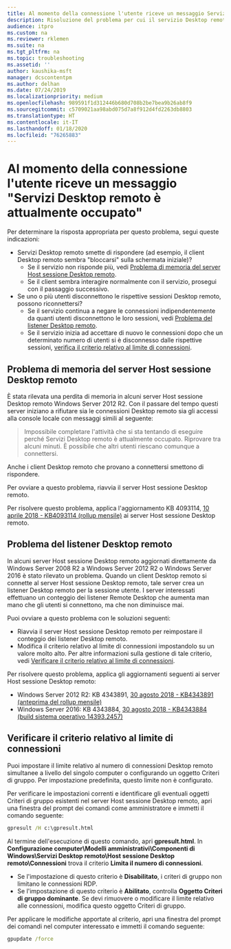 ```yaml
---
title: Al momento della connessione l'utente riceve un messaggio Servizi Desktop remoto è attualmente occupato
description: Risoluzione del problema per cui il servizio Desktop remoto è occupato quando gli utenti avviano una connessione Desktop remoto.
audience: itpro
ms.custom: na
ms.reviewer: rklemen
ms.suite: na
ms.tgt_pltfrm: na
ms.topic: troubleshooting
ms.assetid: ''
author: kaushika-msft
manager: dcscontentpm
ms.author: delhan
ms.date: 07/24/2019
ms.localizationpriority: medium
ms.openlocfilehash: 989591f1d312446b680d708b2be7bea9b26ab8f9
ms.sourcegitcommit: c5709021aa98abd075d7a8f912d4fd2263db8803
ms.translationtype: HT
ms.contentlocale: it-IT
ms.lasthandoff: 01/18/2020
ms.locfileid: "76265883"
---
```

# <a name="on-connecting-user-receives-remote-desktop-service-is-currently-busy-message"></a>Al momento della connessione l'utente riceve un messaggio "Servizi Desktop remoto è attualmente occupato"

Per determinare la risposta appropriata per questo problema, segui queste indicazioni:

- Servizi Desktop remoto smette di rispondere (ad esempio, il client Desktop remoto sembra "bloccarsi" sulla schermata iniziale)?  
   - Se il servizio non risponde più, vedi [Problema di memoria del server Host sessione Desktop remoto](#rdsh-server-memory-issue).
   - Se il client sembra interagire normalmente con il servizio, prosegui con il passaggio successivo.
- Se uno o più utenti disconnettono le rispettive sessioni Desktop remoto, possono riconnettersi?  
   - Se il servizio continua a negare le connessioni indipendentemente da quanti utenti disconnettono le loro sessioni, vedi [Problema del listener Desktop remoto](#rd-listener-issue).
   - Se il servizio inizia ad accettare di nuovo le connessioni dopo che un determinato numero di utenti si è disconnesso dalle rispettive sessioni, [verifica il criterio relativo al limite di connessioni](#check-the-connection-limit-policy).

## <a name="rdsh-server-memory-issue"></a>Problema di memoria del server Host sessione Desktop remoto

È stata rilevata una perdita di memoria in alcuni server Host sessione Desktop remoto Windows Server 2012 R2. Con il passare del tempo questi server iniziano a rifiutare sia le connessioni Desktop remoto sia gli accessi alla console locale con messaggi simili al seguente:

> Impossibile completare l'attività che si sta tentando di eseguire perché Servizi Desktop remoto è attualmente occupato. Riprovare tra alcuni minuti. È possibile che altri utenti riescano comunque a connettersi.

Anche i client Desktop remoto che provano a connettersi smettono di rispondere.

Per ovviare a questo problema, riavvia il server Host sessione Desktop remoto.

Per risolvere questo problema, applica l'aggiornamento KB 4093114, [10 aprile 2018 - KB4093114 (rollup mensile)](https://support.microsoft.com/help/4093114/) ai server Host sessione Desktop remoto.

## <a name="rd-listener-issue"></a>Problema del listener Desktop remoto

In alcuni server Host sessione Desktop remoto aggiornati direttamente da Windows Server 2008 R2 a Windows Server 2012 R2 o Windows Server 2016 è stato rilevato un problema. Quando un client Desktop remoto si connette al server Host sessione Desktop remoto, tale server crea un listener Desktop remoto per la sessione utente. I server interessati effettuano un conteggio dei listener Remote Desktop che aumenta man mano che gli utenti si connettono, ma che non diminuisce mai.

Puoi ovviare a questo problema con le soluzioni seguenti:

  - Riavvia il server Host sessione Desktop remoto per reimpostare il conteggio dei listener Desktop remoto.
  - Modifica il criterio relativo al limite di connessioni impostandolo su un valore molto alto. Per altre informazioni sulla gestione di tale criterio, vedi [Verificare il criterio relativo al limite di connessioni](#check-the-connection-limit-policy).

Per risolvere questo problema, applica gli aggiornamenti seguenti ai server Host sessione Desktop remoto:

  - Windows Server 2012 R2: KB 4343891, [30 agosto 2018 - KB4343891 (anteprima del rollup mensile)](https://support.microsoft.com/help/4343891/windows-81-update-kb4343891)
  - Windows Server 2016: KB 4343884, [30 agosto 2018 - KB4343884 (build sistema operativo 14393.2457)](https://support.microsoft.com/help/4343884/windows-10-update-kb4343884)

## <a name="check-the-connection-limit-policy"></a>Verificare il criterio relativo al limite di connessioni

Puoi impostare il limite relativo al numero di connessioni Desktop remoto simultanee a livello del singolo computer o configurando un oggetto Criteri di gruppo. Per impostazione predefinita, questo limite non è configurato.

Per verificare le impostazioni correnti e identificare gli eventuali oggetti Criteri di gruppo esistenti nel server Host sessione Desktop remoto, apri una finestra del prompt dei comandi come amministratore e immetti il comando seguente:
  
```cmd
gpresult /H c:\gpresult.html
```
   
Al termine dell'esecuzione di questo comando, apri **gpresult.html**. In **Configurazione computer\\Modelli amministrativi\\Componenti di Windows\\Servizi Desktop remoto\\Host sessione Desktop remoto\\Connessioni** trova il criterio **Limita il numero di connessioni**.

  - Se l'impostazione di questo criterio è **Disabilitato**, i criteri di gruppo non limitano le connessioni RDP.
  - Se l'impostazione di questo criterio è **Abilitato**, controlla **Oggetto Criteri di gruppo dominante**. Se devi rimuovere o modificare il limite relativo alle connessioni, modifica questo oggetto Criteri di gruppo.

Per applicare le modifiche apportate al criterio, apri una finestra del prompt dei comandi nel computer interessato e immetti il comando seguente:
  
```cmd
gpupdate /force
```
  
